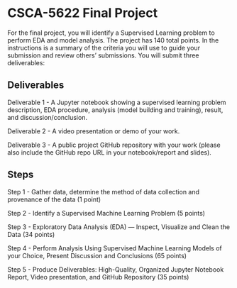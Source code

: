 # CSCA-5622 Final Project

For the final project, you will identify a Supervised Learning problem to perform EDA and model analysis.  The project has 140 total points. In the instructions is a summary of the criteria you will use to guide your submission and review others’ submissions.   You will submit three deliverables:

## Deliverables
Deliverable 1 - A Jupyter notebook showing a supervised learning problem description, EDA procedure, analysis (model building and training), result, and discussion/conclusion. 

Deliverable 2 - A video presentation or demo of your work. 

Deliverable 3 - A public project GitHub repository with your work (please also include the GitHub repo URL in your notebook/report and slides). 

## Steps
Step 1 - Gather data, determine the method of data collection and provenance of the data (1 point)

Step 2 - Identify a Supervised Machine Learning Problem (5 points)

Step 3 - Exploratory Data Analysis (EDA) — Inspect, Visualize and Clean the Data (34 points)

Step 4 - Perform Analysis Using Supervised Machine Learning Models of your Choice, Present Discussion and Conclusions (65 points)

Step 5 - Produce Deliverables: High-Quality, Organized Jupyter Notebook Report, Video presentation, and GitHub Repository (35 points)
